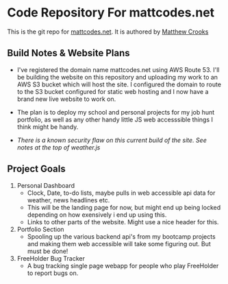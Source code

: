 # Code Repository For mattcodes.net
This is the git repo for [mattcodes.net](http://mattcodes.net).
It is authored by [Matthew Crooks](https://github.com/mcrooks65)

## Build Notes & Website Plans
* I've registered the domain name mattcodes.net using AWS Route 53. I'll be building the website on this repository and uploading my work to an AWS S3 bucket which will host the site.  I configured the domain to route to the S3 bucket configured for static web hosting and I now have a brand new live website to work on.

* The plan is to deploy my school and personal projects for my job hunt portfolio, as well as any other handy little JS web accesssible things I think might be handy.

* _There is a known security flaw on this current build of the site.  See notes at the top of weather.js_

## Project Goals
1. Personal Dashboard
    * Clock, Date, to-do lists, maybe pulls in web accessible api data for weather, news headlines etc. 
    * This will be the landing page for now, but might end up being locked depending on how exensively i end up using this.
    * Links to other parts of the website.  Might use a nice header for this.
2. Portfolio Section 
    * Spooling up the various backend api's from my bootcamp projects and making them web accessible will take some figuring out.  But must be done!
3. FreeHolder Bug Tracker 
    * A bug tracking single page webapp for people who play FreeHolder to report bugs on.